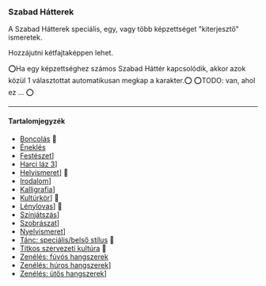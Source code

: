 ### Szabad Hátterek

<!-- tag: szabad_hatter -->

A Szabad Hátterek speciális, egy, vagy több képzettséget "kiterjesztő" ismeretek.

Hozzájutni kétfajtaképpen lehet.

⭕Ha egy képzettséghez számos Szabad Háttér kapcsolódik, akkor azok közül 1 választottat automatikusan megkap a karakter.⭕
⭕TODO: van, ahol ez ... ⭕

---
#### Tartalomjegyzék

- [Boncolás](hatterek.szabad/boncolas.md) 🔁
- [Éneklés](hatterek.szabad/enekles.md)
- [Festészet](hatterek.szabad/festeszet.md)]
- [Harci láz 3](hatterek.szabad/harci_laz_3.md)]
- [Helyismeret](hatterek.szabad/helyismeret.md)] 🔁
- [Irodalom](hatterek.szabad/irodalom.md)]
- [Kalligrafia](hatterek.szabad/kalligrafia.md)]
- [Kultúrkör](hatterek.szabad/kulturkor.md)] 🔁
- [Lénylovas](hatterek.szabad/lenylovas.md)] 🔁
- [Színjátszás](hatterek.szabad/szinjatszas.md)]
- [Szobrászat](hatterek.szabad/szobraszat.md)]
- [Nyelvismeret](hatterek.szabad/nyelvismeret.md)]
- [Tánc: speciális/belső stílus](hatterek.szabad/tanc_belso_stilus.md) 🔁
- [Titkos szervezeti kultúra](hatterek.szabad/titkos_szervezeti_kultura.md) 🔁
- [Zenélés: fúvós hangszerek](hatterek.szabad/zeneles_fuvos_hangszerek.md)
- [Zenélés: húros hangszerek](hatterek.szabad/zeneles_huros_hangszerek.md)]
- [Zenélés: ütős hangszerek](hatterek.szabad/zeneles_utos_hangszerek.md)]


